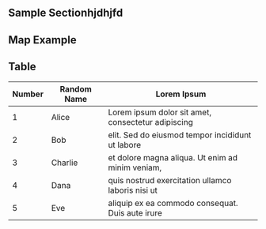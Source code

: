 ## Sample Sectionhjdhjfd 
## Map Example <!--{as="eox-map" style="width: 100%; height: 500px;" layers='[ { "type": "Tile", "properties": { "id": "TOPO-WMS" }, "source": { "type": "TileWMS", "url": "https://ows.mundialis.de/services/service", "params": { "LAYERS": "TOPO-WMS" } } } ]' zoom="2" center=[15,48] }-->

## Table <!--{ as="div" }-->
| Number | Random Name | Lorem Ipsum                                       |
|--------|-------------|---------------------------------------------------|
| 1      | Alice       | Lorem ipsum dolor sit amet, consectetur adipiscing |
| 2      | Bob         | elit. Sed do eiusmod tempor incididunt ut labore  |
| 3      | Charlie     | et dolore magna aliqua. Ut enim ad minim veniam,  |
| 4      | Dana        | quis nostrud exercitation ullamco laboris nisi ut |
| 5      | Eve         | aliquip ex ea commodo consequat. Duis aute irure  |
